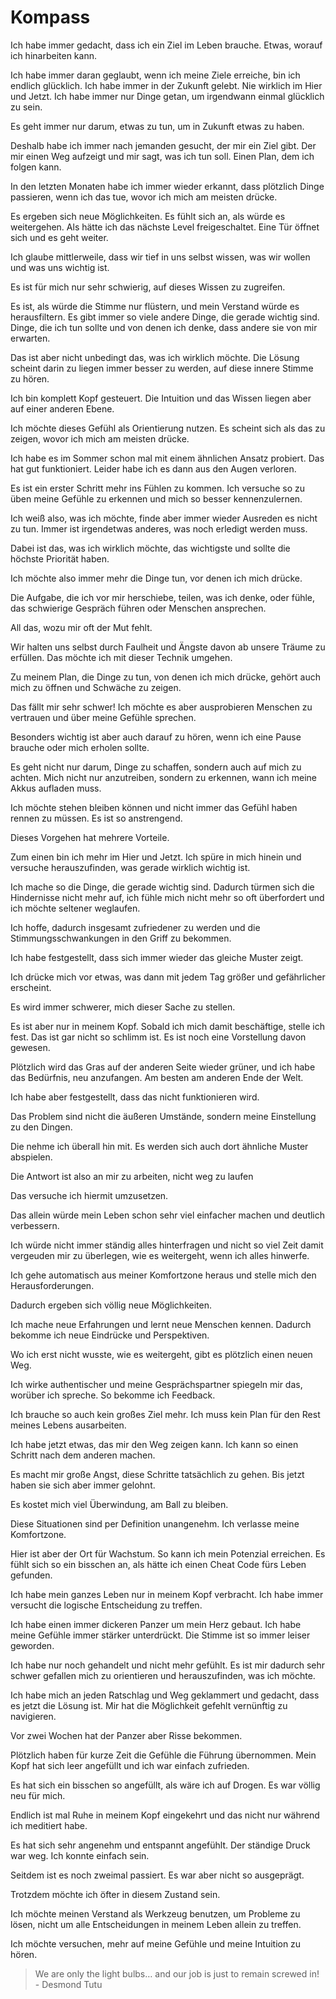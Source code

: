 # Kompass

Ich habe immer gedacht, dass ich ein Ziel im Leben brauche. Etwas, worauf ich hinarbeiten kann.
 
Ich habe immer daran geglaubt, wenn ich meine Ziele erreiche, bin ich endlich glücklich. Ich habe immer in der Zukunft gelebt. Nie wirklich im Hier und Jetzt. Ich habe immer nur Dinge getan, um irgendwann einmal glücklich zu sein.
 
Es geht immer nur darum, etwas zu tun, um in Zukunft etwas zu haben.
 
Deshalb habe ich immer nach jemanden gesucht, der mir ein Ziel gibt. Der mir einen Weg aufzeigt und mir sagt, was ich tun soll. Einen Plan, dem ich folgen kann.
 
In den letzten Monaten habe ich immer wieder erkannt, dass plötzlich Dinge passieren, wenn ich das tue, wovor ich mich am meisten drücke.
 
Es ergeben sich neue Möglichkeiten. Es fühlt sich an, als würde es weitergehen. Als hätte ich das nächste Level freigeschaltet. Eine Tür öffnet sich und es geht weiter.
 
Ich glaube mittlerweile, dass wir tief in uns selbst wissen, was wir wollen und was uns wichtig ist.
 
Es ist für mich nur sehr schwierig, auf dieses Wissen zu zugreifen.
 
Es ist, als würde die Stimme nur flüstern, und mein Verstand würde es herausfiltern. Es gibt immer so viele andere Dinge, die gerade wichtig sind. Dinge, die ich tun sollte und von denen ich denke, dass andere sie von mir erwarten.

Das ist aber nicht unbedingt das, was ich wirklich möchte. Die Lösung scheint darin zu liegen immer besser zu werden, auf diese innere Stimme zu hören.
 
Ich bin komplett Kopf gesteuert. Die Intuition und das Wissen liegen aber auf einer anderen Ebene.
 
Ich möchte dieses Gefühl als Orientierung nutzen. Es scheint sich als das zu zeigen, wovor ich mich am meisten drücke. 

Ich habe es im Sommer schon mal mit einem ähnlichen Ansatz probiert. Das hat gut funktioniert. Leider habe ich es dann aus den Augen verloren.

Es ist ein erster Schritt mehr ins Fühlen zu kommen. Ich versuche so zu üben meine Gefühle zu erkennen und mich so besser kennenzulernen.

Ich weiß also, was ich möchte, finde aber immer wieder Ausreden es nicht zu tun. Immer ist irgendetwas anderes, was noch erledigt werden muss. 

Dabei ist das, was ich wirklich möchte, das wichtigste und sollte die höchste Priorität haben.

Ich möchte also immer mehr die Dinge tun, vor denen ich mich drücke.

Die Aufgabe, die ich vor mir herschiebe, teilen, was ich denke, oder fühle, das schwierige Gespräch führen oder Menschen ansprechen.
 
All das, wozu mir oft der Mut fehlt.

Wir halten uns selbst durch Faulheit und Ängste davon ab unsere Träume zu erfüllen. Das möchte ich mit dieser Technik umgehen.

Zu meinem Plan, die Dinge zu tun, von denen ich mich drücke, gehört auch mich zu öffnen und Schwäche zu zeigen.
 
Das fällt mir sehr schwer! Ich möchte es aber ausprobieren Menschen zu vertrauen und über meine Gefühle sprechen.

Besonders wichtig ist aber auch darauf zu hören, wenn ich eine Pause brauche oder mich erholen sollte.
 
Es geht nicht nur darum, Dinge zu schaffen, sondern auch auf mich zu achten. Mich nicht nur anzutreiben, sondern zu erkennen, wann ich meine Akkus aufladen muss.

Ich möchte stehen bleiben können und nicht immer das Gefühl haben rennen zu müssen. Es ist so anstrengend.

Dieses Vorgehen hat mehrere Vorteile.
 
Zum einen bin ich mehr im Hier und Jetzt. Ich spüre in mich hinein und versuche herauszufinden, was gerade wirklich wichtig ist.
 
Ich mache so die Dinge, die gerade wichtig sind. Dadurch türmen sich die Hindernisse nicht mehr auf, ich fühle mich nicht mehr so oft überfordert und ich möchte seltener weglaufen.

Ich hoffe, dadurch insgesamt zufriedener zu werden und die Stimmungsschwankungen in den Griff zu bekommen.
 
Ich habe festgestellt, dass sich immer wieder das gleiche Muster zeigt.
 
Ich drücke mich vor etwas, was dann mit jedem Tag größer und gefährlicher erscheint.
 
Es wird immer schwerer, mich dieser Sache zu stellen.
 
Es ist aber nur in meinem Kopf. Sobald ich mich damit beschäftige, stelle ich fest. Das ist gar nicht so schlimm ist. Es ist noch eine Vorstellung davon gewesen.
 
Plötzlich wird das Gras auf der anderen Seite wieder grüner, und ich habe das Bedürfnis, neu anzufangen. Am besten am anderen Ende der Welt.
 
Ich habe aber festgestellt, dass das nicht funktionieren wird.
 
Das Problem sind nicht die äußeren Umstände, sondern meine Einstellung zu den Dingen.
 
Die nehme ich überall hin mit. Es werden sich auch dort ähnliche Muster abspielen.
 
Die Antwort ist also an mir zu arbeiten, nicht weg zu laufen
 
Das versuche ich hiermit umzusetzen.

Das allein würde mein Leben schon sehr viel einfacher machen und deutlich verbessern.

Ich würde nicht immer ständig alles hinterfragen und nicht so viel Zeit damit vergeuden mir zu überlegen, wie es weitergeht, wenn ich alles hinwerfe.
  
Ich gehe automatisch aus meiner Komfortzone heraus und stelle mich den Herausforderungen.
 
Dadurch ergeben sich völlig neue Möglichkeiten.
 
Ich mache neue Erfahrungen und lernt neue Menschen kennen. Dadurch bekomme ich neue Eindrücke und Perspektiven. 

Wo ich erst nicht wusste, wie es weitergeht, gibt es plötzlich einen neuen Weg.
 
Ich wirke authentischer und meine Gesprächspartner spiegeln mir das, worüber ich spreche. So bekomme ich Feedback.
 
Ich brauche so auch kein großes Ziel mehr. Ich muss kein Plan für den Rest meines Lebens ausarbeiten.
 
Ich habe jetzt etwas, das mir den Weg zeigen kann. Ich kann so einen Schritt nach dem anderen machen.
 
Es macht mir große Angst, diese Schritte tatsächlich zu gehen. Bis jetzt haben sie sich aber immer gelohnt.
 
Es kostet mich viel Überwindung, am Ball zu bleiben.
 
Diese Situationen sind per Definition unangenehm. Ich verlasse meine Komfortzone.
 
Hier ist aber der Ort für Wachstum. So kann ich mein Potenzial erreichen.
Es fühlt sich so ein bisschen an, als hätte ich einen Cheat Code fürs Leben gefunden.
 
Ich habe mein ganzes Leben nur in meinem Kopf verbracht. Ich habe immer versucht die logische Entscheidung zu treffen.
 
Ich habe einen immer dickeren Panzer um mein Herz gebaut. Ich habe meine Gefühle immer stärker unterdrückt. Die Stimme ist so immer leiser geworden.

Ich habe nur noch gehandelt und nicht mehr gefühlt. Es ist mir dadurch sehr schwer gefallen mich zu orientieren und herauszufinden, was ich möchte.

Ich habe mich an jeden Ratschlag und Weg geklammert und gedacht, dass es jetzt die Lösung ist. Mir hat die Möglichkeit gefehlt vernünftig zu navigieren.
 
Vor zwei Wochen hat der Panzer aber Risse bekommen.
 
Plötzlich haben für kurze Zeit die Gefühle die Führung übernommen. Mein Kopf hat sich leer angefüllt und ich war einfach zufrieden.
 
Es hat sich ein bisschen so angefüllt, als wäre ich auf Drogen. Es war völlig neu für mich.
 
Endlich ist mal Ruhe in meinem Kopf eingekehrt und das nicht nur während ich meditiert habe.

Es hat sich sehr angenehm und entspannt angefühlt. Der ständige Druck war weg. Ich konnte einfach sein.
 
Seitdem ist es noch zweimal passiert. Es war aber nicht so ausgeprägt.
 
Trotzdem möchte ich öfter in diesem Zustand sein.
 
Ich möchte meinen Verstand als Werkzeug benutzen, um Probleme zu lösen, nicht um alle Entscheidungen in meinem Leben allein zu treffen.
 
Ich möchte versuchen, mehr auf meine Gefühle und meine Intuition zu hören.
    
> We are only the light bulbs… and our job is just to remain screwed in! - Desmond Tutu 